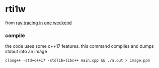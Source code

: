 # rti1w
from [ray tracing in one weekend](https://raytracing.github.io/books/RayTracingInOneWeekend.html)


### compile

the code uses some c++17 features. this command compiles and dumps stdout into an image

```
clang++ -std=c++17 -stdlib=libc++ main.cpp && ./a.out > image.ppm
```

